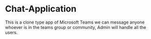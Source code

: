 # Chat-Application
This is a clone type app of Microsoft Teams we can message anyone whoever is in the teams group or community, Admin will handle all the users.
